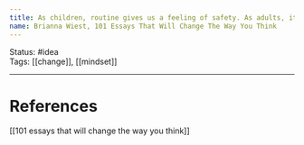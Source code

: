 ```yaml
---
title: As children, routine gives us a feeling of safety. As adults, it gives us a feeling of purpose... It’s the same thing as the fear of the unknown.
name: Brianna Wiest, 101 Essays That Will Change The Way You Think
---
```


Status: #idea  
Tags:  [[change]], [[mindset]]

---
# References
[[101 essays that will change the way you think]]